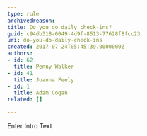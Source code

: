```yaml
---
type: rule
archivedreason: 
title: Do you do daily check-ins?
guid: c94db318-6049-4d9f-8513-77628f8fcc23
uri: do-you-do-daily-check-ins
created: 2017-07-24T05:45:39.0000000Z
authors:
- id: 62
  title: Penny Walker
- id: 41
  title: Joanna Feely
- id: 1
  title: Adam Cogan
related: []

---
```



Enter Intro Text
<br><excerpt class='endintro'></excerpt><br>



